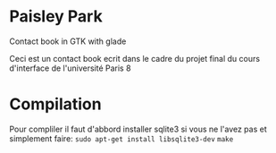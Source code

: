 # Paisley Park 
Contact book in GTK with glade

Ceci est un contact book ecrit dans le cadre du projet final du cours d'interface de l'université Paris 8


# Compilation
Pour compliler il faut d'abbord installer sqlite3 si vous ne l'avez pas et simplement faire: 
```sudo apt-get install libsqlite3-dev```
```make```
